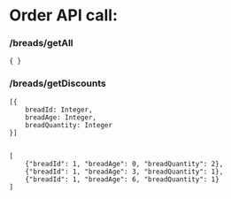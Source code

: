 # Order API call:

### /breads/getAll
    { }


### /breads/getDiscounts
	[{
		breadId: Integer,
		breadAge: Integer,
		breadQuantity: Integer
	}]


    [
		{"breadId": 1, "breadAge": 0, "breadQuantity": 2},
		{"breadId": 1, "breadAge": 3, "breadQuantity": 1},
		{"breadId": 1, "breadAge": 6, "breadQuantity": 1}
	]
